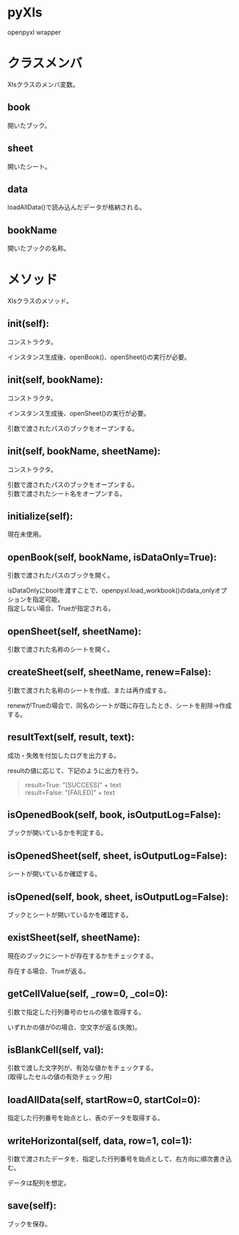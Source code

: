 # pyXls
openpyxl wrapper

# クラスメンバ

Xlsクラスのメンバ変数。

## book

開いたブック。

## sheet

開いたシート。

## data

loadAllData()で読み込んだデータが格納される。

## bookName

開いたブックの名称。

# メソッド

Xlsクラスのメソッド。

## __init__(self):

コンストラクタ。

インスタンス生成後、openBook()、openSheet()の実行が必要。

## __init__(self, bookName):

コンストラクタ。

インスタンス生成後、openSheet()の実行が必要。

引数で渡されたパスのブックをオープンする。

## __init__(self, bookName, sheetName):

コンストラクタ。

引数で渡されたパスのブックをオープンする。<br>
引数で渡されたシート名をオープンする。

## initialize(self):

現在未使用。

## openBook(self, bookName, isDataOnly=True):

引数で渡されたパスのブックを開く。

isDataOnlyにboolを渡すことで、openpyxl.load_workbook()のdata_onlyオプションを指定可能。<br>
指定しない場合、Trueが指定される。

## openSheet(self, sheetName):

引数で渡された名称のシートを開く。

## createSheet(self, sheetName, renew=False):

引数で渡された名称のシートを作成、または再作成する。

renewがTrueの場合で、同名のシートが既に存在したとき、シートを削除→作成する。

## resultText(self, result, text):

成功・失敗を付加したログを出力する。

resultの値に応じて、下記のように出力を行う。

> result=True: "[SUCCESS]" + text<br>
result=False: "[FAILED]" + text

## isOpenedBook(self, book, isOutputLog=False):

ブックが開いているかを判定する。

## isOpenedSheet(self, sheet, isOutputLog=False):

シートが開いているか確認する。

## isOpened(self, book, sheet, isOutputLog=False):

ブックとシートが開いているかを確認する。

## existSheet(self, sheetName):

現在のブックにシートが存在するかをチェックする。

存在する場合、Trueが返る。

## getCellValue(self, _row=0, _col=0):

引数で指定した行列番号のセルの値を取得する。

いずれかの値が0の場合、空文字が返る(失敗)。

## isBlankCell(self, val):

引数で渡した文字列が、有効な値かをチェックする。<br>
(取得したセルの値の有効チェック用)

## loadAllData(self, startRow=0, startCol=0):

指定した行列番号を始点とし、表のデータを取得する。

## writeHorizontal(self, data, row=1, col=1):

引数で渡されたデータを、指定した行列番号を始点として、右方向に順次書き込む。

データは配列を想定。

## save(self):

ブックを保存。

